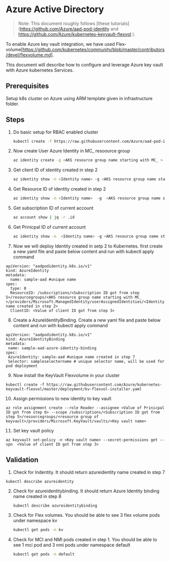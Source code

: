 # Azure Active Directory

> Note: This document roughly follows [these tutorials](https://github.com/Azure/aad-pod-identity and https://github.com/Azure/kubernetes-keyvault-flexvol ).

To enable Azure key vault integration, we have used Flex-volume[https://github.com/kubernetes/community/blob/master/contributors/devel/flexvolume.md].

This document will describe how to configure and leverage Azure key vault with Azure kubernetes Services.

## Prerequisites

Setup k8s cluster on Azure using ARM template given in infrastructure folder.

## Steps 

1. Do basic setup for RBAC enabled cluster
   ``` Bash
   kubectl create -f https://raw.githubusercontent.com/Azure/aad-pod-identity/master/deploy/infra/deployment-rbac.yaml
   ```

2. Now create User Azure Identity in  MC_ resoource group
   ``` Bash
   az identity create -g <AKS resource group name starting with MC_ > -n <Identity name>
   ```
3. Get client ID of identity created in step 2
    ``` Bash
    az identity show -n <Identity name> -g <AKS resource group name starting with MC_ > | jq -r .clientId
    ```

4. Get Resource ID of identity created in step 2
   ``` Bash
   az identity show -n <Identity name>  -g  <AKS resource group name starting with MC_ > | jq -r .id
   ```
5. Get subscription ID of current account
   ``` Bash
   az account show | jq -r .id
   ```
6. Get Prinicpal ID of current account
   ``` Bash
   az identity show -n  <Identity name> -g <AKS resource group name starting with MC_ > | jq -r .principalId
   ```
7. Now we will deploy Identity created in setp 2 to Kubernetes. first create a new yaml file and paste below content  and run with kubectl apply command
```
apiVersion: "aadpodidentity.k8s.io/v1"
kind: AzureIdentity
metadata:
  name: sample-aad #unique name
spec:
  type: 0
  ResourceID: /subscriptions/<Subscription ID got from step 5>/resourcegroups/<AKS resource group name starting with MC_ >/providers/Microsoft.ManagedIdentity/userAssignedIdentities/<Identity name created in step 2>
  ClientID: <Value of client ID got from step 3>

```
8. Create a AzureIdentityBinding. Create a new yaml file and paste below content  and run with kubectl apply command
```
apiVersion: "aadpodidentity.k8s.io/v1"
kind: AzureIdentityBinding
metadata:
 name: sample-aad-azure-identity-binding
spec:
 AzureIdentity: sample-aad #unique name created in step 7
 Selector: sampleselectername # unique selector name, will be used for pod deployment
```
9. Now install the KeyVault Flexvolume in your cluster
  ``` 
kubectl create -f https://raw.githubusercontent.com/Azure/kubernetes-keyvault-flexvol/master/deployment/kv-flexvol-installer.yaml 
   ```
10.  Assign permissions to new identity to key vault
    
    az role assignment create --role Reader --assignee <Value of Prinicpal ID got from step 6> --scope /subscriptions/<Subscription ID got from step 5>/resourcegroups/<resource group of keyvault>/providers/Microsoft.KeyVault/vaults/<Key vault name>
    
11. Set key vault policy 
```   
az keyvault set-policy -n <Key vault name> --secret-permissions get --spn  <Value of client ID got from step 3>
```

## Validation

1.  Check for Indentity. It should return azureidentity name created in step 7
   ``` 
   kubectl describe azureidentity
   ```
2. Check for azureidentitybinding. It should return Azure Identity binding name created in step 8
   ``` 
   kubectl describe azureidentitybinding
   ```
3. Check for Flex volumes. You should be able to see 3 flex volume pods under namespace kv
   ``` Bash
   kubectl get pods -n kv
   ```
4. Check for MCI and NMI pods created in step 1. You should be able to see 1 mci pod and 3 nmi pods under namespace default
   ``` Bash
   kubectl get pods -n default
   ```
